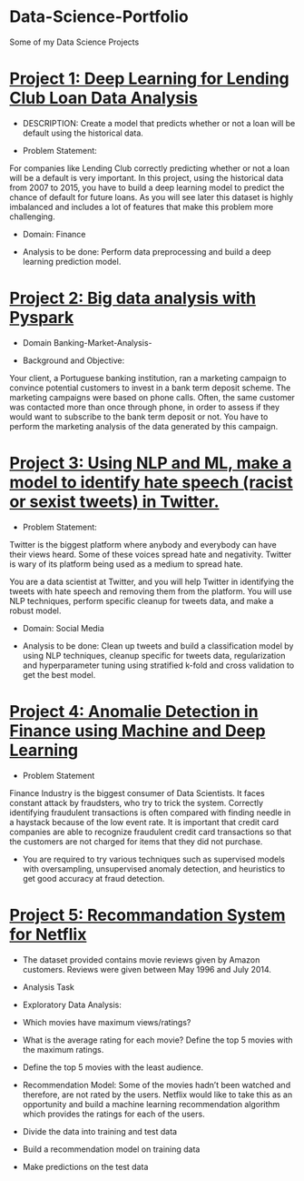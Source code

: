 # Data-Science-Portfolio
Some of my Data Science Projects


# [Project 1: Deep Learning for Lending Club Loan Data Analysis](https://github.com/KamilaKare/deep_learning/blob/main/projet_DL.ipynb) 

* DESCRIPTION: Create a model that predicts whether or not a loan will be default using the historical data.

* Problem Statement:  

For companies like Lending Club correctly predicting whether or not a loan will be a default is very important. In this project, using the historical data from 2007 to 2015, you have to build a deep learning model to predict the chance of default for future loans. As you will see later this dataset is highly imbalanced and includes a lot of features  that make this problem more challenging.

* Domain: Finance

* Analysis to be done: Perform data preprocessing and build a deep learning prediction model. 

# [Project 2: Big data analysis with Pyspark](https://github.com/KamilaKare/Big-data-project/blob/main/project_Bigdata.ipynb)

* Domain Banking-Market-Analysis-

* Background and Objective:

Your client, a Portuguese banking institution, ran a marketing campaign to convince potential customers to invest in a bank term deposit scheme. The marketing campaigns were  based on phone calls. Often, the same customer was contacted more than once through phone, in order to assess if they would want to subscribe to the bank term deposit or not.  You have to perform the marketing analysis of the data generated by this campaign.

# [Project 3: Using NLP and ML, make a model to identify hate speech (racist or sexist tweets) in Twitter.](https://github.com/KamilaKare/deep_learning/blob/main/ProjectNLP.ipynb)

* Problem Statement:  

Twitter is the biggest platform where anybody and everybody can have their views heard. Some of these voices spread hate and negativity. Twitter is wary of its platform being used as a medium  to spread hate. 

You are a data scientist at Twitter, and you will help Twitter in identifying the tweets with hate speech and removing them from the platform. You will use NLP techniques, perform specific cleanup for tweets data, and make a robust model.

* Domain: Social Media

* Analysis to be done: Clean up tweets and build a classification model by using NLP techniques, cleanup specific for tweets data, regularization and hyperparameter tuning using stratified k-fold and cross validation to get the best model.

# [Project 4: Anomalie Detection in Finance using Machine and Deep Learning](https://github.com/KamilaKare/deep_learning/blob/main/AI%20Capstone.ipynb)


 * Problem Statement
 
 Finance Industry is the biggest consumer of Data Scientists. It faces constant attack by fraudsters, who try to trick the system. Correctly identifying fraudulent transactions is often compared with finding needle in a haystack because of the low event rate. 
It is important that credit card companies are able to recognize fraudulent credit card transactions so that the customers are not charged for items that they did not purchase.
* You are required to try various techniques such as supervised models with oversampling, unsupervised anomaly detection, and heuristics to get good accuracy at fraud detection.

# [Project 5: Recommandation System for Netflix](https://github.com/KamilaKare/recommander-system/blob/master/recommander.ipynb)

* The dataset provided contains movie reviews given by Amazon customers. Reviews were given between May 1996 and July 2014.

* Analysis Task
*  Exploratory Data Analysis:

* Which movies have maximum views/ratings?
* What is the average rating for each movie? Define the top 5 movies with the maximum ratings.
* Define the top 5 movies with the least audience.
*  Recommendation Model: Some of the movies hadn’t been watched and therefore, are not rated by the users. Netflix would like to take this as an opportunity and build a machine learning recommendation algorithm which provides the ratings for each of the users.

* Divide the data into training and test data
* Build a recommendation model on training data
* Make predictions on the test data




